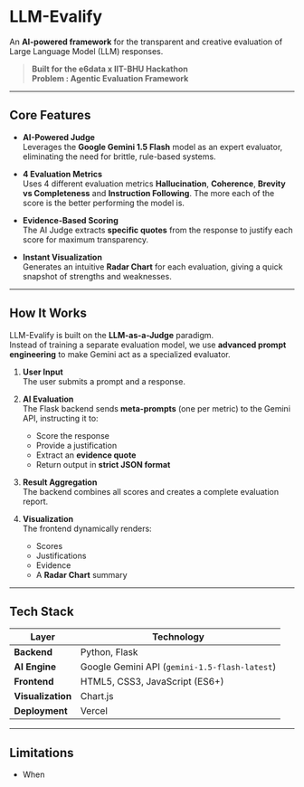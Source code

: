 # LLM-Evalify

An **AI-powered framework** for the transparent and creative evaluation of Large Language Model (LLM) responses.

> **Built for the e6data x IIT-BHU Hackathon**  
> **Problem : Agentic Evaluation Framework**

---

## Core Features

- **AI-Powered Judge**  
  Leverages the **Google Gemini 1.5 Flash** model as an expert evaluator, eliminating the need for brittle, rule-based systems.

- **4 Evaluation Metrics**  
  Uses 4 different evaluation metrics **Hallucination**, **Coherence**, **Brevity vs Completeness** and **Instruction Following**. The more each of the score is the better performing the model is.

- **Evidence-Based Scoring**  
  The AI Judge extracts **specific quotes** from the response to justify each score for maximum transparency.

- **Instant Visualization**  
  Generates an intuitive **Radar Chart** for each evaluation, giving a quick snapshot of strengths and weaknesses.

---

## How It Works

LLM-Evalify is built on the **LLM-as-a-Judge** paradigm.  
Instead of training a separate evaluation model, we use **advanced prompt engineering** to make Gemini act as a specialized evaluator.

1. **User Input**  
   The user submits a prompt and a response.

2. **AI Evaluation**  
   The Flask backend sends **meta-prompts** (one per metric) to the Gemini API, instructing it to:
   - Score the response  
   - Provide a justification  
   - Extract an **evidence quote**  
   - Return output in **strict JSON format**

3. **Result Aggregation**  
   The backend combines all scores and creates a complete evaluation report.

4. **Visualization**  
   The frontend dynamically renders:
   - Scores  
   - Justifications  
   - Evidence  
   - A **Radar Chart** summary

---

## Tech Stack

| Layer       | Technology |
|------------|-----------|
| **Backend** | Python, Flask |
| **AI Engine** | Google Gemini API (`gemini-1.5-flash-latest`) |
| **Frontend** | HTML5, CSS3, JavaScript (ES6+) |
| **Visualization** | Chart.js |
|**Deployment**| Vercel |

---
## Limitations
- When 



